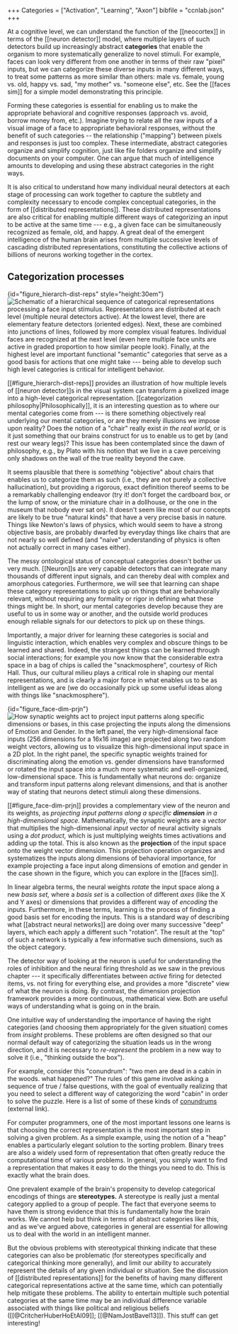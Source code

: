 +++
Categories = ["Activation", "Learning", "Axon"]
bibfile = "ccnlab.json"
+++

At a cognitive level, we can understand the function of the [[neocortex]] in terms of the [[neuron detector]] model, where multiple layers of such detectors build up increasingly abstract **categories** that enable the organism to more systematically generalize to novel stimuli. For example, faces can look very different from one another in terms of their raw "pixel" inputs, but we can categorize these diverse inputs in many different ways, to treat some patterns as more similar than others: male vs. female, young vs. old, happy vs. sad, "my mother" vs. "someone else", etc. See the [[faces sim]] for a simple model demonstrating this principle.

Forming these categories is essential for enabling us to make the appropriate behavioral and cognitive responses (approach vs. avoid, borrow money from, etc.). Imagine trying to relate all the raw inputs of a visual image of a face to appropriate behavioral responses, without the benefit of such categories -- the relationship ("mapping") between pixels and responses is just too complex. These intermediate, abstract categories organize and simplify cognition, just like file folders organize and simplify documents on your computer. One can argue that much of intelligence amounts to developing and using these abstract categories in the right ways. 

It is also critical to understand how many individual neural detectors at each stage of processing can work together to capture the subtlety and complexity necessary to encode complex conceptual categories, in the form of [[distributed representations]]. These distributed representations are also critical for enabling multiple different ways of categorizing an input to be active at the same time --- e.g., a given face can be simultaneously recognized as female, old, and happy. A great deal of the emergent intelligence of the human brain arises from multiple successive levels of cascading distributed representations, constituting the collective actions of billions of neurons working together in the cortex.

## Categorization processes

{id="figure_hierarch-dist-reps" style="height:30em"}
![Schematic of a hierarchical sequence of categorical representations processing a face input stimulus. Representations are distributed at each level (multiple neural detectors active). At the lowest level, there are elementary feature detectors (oriented edges). Next, these are combined into junctions of lines, followed by more complex visual features. Individual faces are recognized at the next level (even here multiple face units are active in graded proportion to how similar people look). Finally, at the highest level are important functional "semantic" categories that serve as a good basis for actions that one might take --- being able to develop such high level categories is critical for intelligent behavior.](media/fig_category_hierarch_dist_reps.png)

[[#figure_hierarch-dist-reps]] provides an illustration of how multiple levels of [[neuron detector]]s in the visual system can transform a pixelized image into a high-level categorical representation. [[categorization philosophy|Philosophically]], it is an interesting question as to where our mental categories come from --- is there something objectively real underlying our mental categories, or are they merely illusions we impose upon reality? Does the notion of a "chair" really exist _in the real world,_ or is it just something that our brains construct for us to enable us to get by (and rest our weary legs)? This issue has been contemplated since the dawn of philosophy, e.g., by Plato with his notion that we live in a cave perceiving only shadows on the wall of the true reality beyond the cave.

It seems plausible that there is _something_ "objective" about chairs that enables us to categorize them as such (i.e., they are not purely a collective hallucination), but providing a rigorous, exact definition thereof seems to be a remarkably challenging endeavor (try it! don't forget the cardboard box, or the lump of snow, or the miniature chair in a dollhouse, or the one in the museum that nobody ever sat on). It doesn't seem like most of our concepts are likely to be true "natural kinds" that have a very precise basis in nature. Things like Newton's laws of physics, which would seem to have a strong objective basis, are probably dwarfed by everyday things like chairs that are not nearly so well defined (and "naive" understanding of physics is often not actually correct in many cases either).

The messy ontological status of conceptual categories doesn't bother us very much. [[Neuron]]s are very capable detectors that can integrate many thousands of different input signals, and can thereby deal with complex and amorphous categories. Furthermore, we will see that learning can shape these category representations to pick up on things that are behaviorally relevant, without requiring any formality or rigor in defining what these things might be. In short, our mental categories develop because they are useful to us in some way or another, and the outside world produces enough reliable signals for our detectors to pick up on these things.

Importantly, a major driver for learning these categories is social and linguistic interaction, which enables very complex and obscure things to be learned and shared. Indeed, the strangest things can be learned through social interactions; for example you now know that the considerable extra space in a bag of chips is called the "snackmosphere", courtesy of Rich Hall. Thus, our cultural milieu plays a critical role in shaping our mental representations, and is clearly a major force in what enables us to be as intelligent as we are (we do occasionally pick up some useful ideas along with things like "snackmosphere").

{id="figure_face-dim-prjn"}
![How synaptic weights act to *project* input patterns along specific *dimensions* or bases, in this case projecting the inputs along the dimensions of Emotion and Gender.  In the left panel, the very high-dimensional face inputs (256 dimensions for a 16x16 image) are projected along two random weight vectors, allowing us to visualize this high-dimensional input space in a 2D plot.  In the right panel, the specific synaptic weights trained for discriminating along the emotion vs. gender dimensions have *transformed* or *rotated* the input space into a much more systematic and well-organized, low-dimensional space.  This is fundamentally what neurons do: organize and transform input patterns along relevant dimensions, and that is another way of stating that neurons detect stimuli along these dimensions. ](figures/fig_face_categ_dim_prjn.png)

[[#figure_face-dim-prjn]] provides a complementary view of the neuron and its weights, as _projecting input patterns along a specific **dimension** in a high-dimensional space._  Mathematically, the synaptic weights are a _vector_ that multiplies the high-dimensional _input vector_ of neural activity signals using a _dot product,_ which is just multiplying weights times activations and adding up the total. This is also known as the **projection** of the input space onto the weight vector dimension. This projection operation organizes and systematizes the inputs along dimensions of behavioral importance, for example projecting a face input along dimensions of emotion and gender in the case shown in the figure, which you can explore in the [[faces sim]].

In linear algebra terms, the neural weights _rotate_ the input space along a new _basis set,_ where a _basis set_ is a collection of different _axes_ (like the X and Y axes) or dimensions that provides a different way of _encoding_ the inputs. Furthermore, in these terms, learning is the process of finding a good basis set for encoding the inputs. This is a standard way of describing what [[abstract neural networks]] are doing over many successive "deep" layers, which each apply a different such "rotation". The result at the "top" of such a network is typically a few informative such dimensions, such as the object category.

The detector way of looking at the neuron is useful for understanding the roles of inhibition and the neural firing threshold as we saw in the previous chapter --- it specifically differentiates between _active_ firing for detected items, vs. not firing for everything else, and provides a more "discrete" view of what the neuron is doing. By contrast, the dimension projection framework provides a more continuous, mathematical view. Both are useful ways of understanding what is going on in the brain.

One intuitive way of understanding the importance of having the right categories (and choosing them appropriately for the given situation) comes from _insight_ problems. These problems are often designed so that our normal default way of categorizing the situation leads us in the wrong direction, and it is necessary to _re-represent_ the problem in a new way to solve it (i.e., "thinking outside the box").

For example, consider this "conundrum": "two men are dead in a cabin in the woods. what happened?" The rules of this game involve asking a sequence of true / false questions, with the goal of eventually realizing  that you need to select a different way of categorizing the word "cabin" in order to solve the puzzle. Here is a list of some of these kinds of [conundrums](https://www.angelfire.com/oh/abnorm/) (external link).

For computer programmers, one of the most important lessons one learns is that choosing the correct representation is the most important step in solving a given problem. As a simple example, using the notion of a "heap" enables a particularly elegant solution to the sorting problem. Binary trees are also a widely used form of representation that often greatly reduce the computational time of various problems. In general, you simply want to find a representation that makes it easy to do the things you need to do. This is exactly what the brain does.

One prevalent example of the brain's propensity to develop categorical encodings of things are **stereotypes.** A stereotype is really just a mental category applied to a group of people. The fact that everyone seems to have them is strong evidence that this is fundamentally how the brain works. We cannot help but think in terms of abstract categories like this, and as we've argued above, categories in general are essential for allowing us to deal with the world in an intelligent manner.

But the obvious problems with stereotypical thinking indicate that these categories can also be problematic (for stereotypes specifically and categorical thinking more generally), and limit our ability to accurately represent the details of any given individual or situation. See the discussion of [[distributed representations]] for the benefits of having many different categorical representations active at the same time, which can potentially help mitigate these problems. The ability to entertain multiple such potential categories at the same time may be an individual difference variable associated with things like political and religious beliefs ([[@CritcherHuberHoEtAl09]]; [[@NamJostBavel13]]). This stuff can get interesting!

